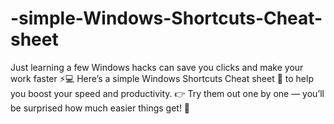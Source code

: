 # -simple-Windows-Shortcuts-Cheat-sheet
Just learning a few Windows hacks can save you clicks and make your work faster ⚡️💻 Here’s a simple Windows Shortcuts Cheat sheet 📝 to help you boost your speed and productivity.  👉 Try them out one by one — you’ll be surprised how much easier things get! 🚀

